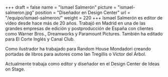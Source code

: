 +++
draft		= false
name		= "Ismael Salmerón"
picture		= "ismael-salmeron.jpg"
position 	= "Diseñador en Design Center"
url			= "/equipo/ismael-salmeron/"
weight		= 220
+++
Ismael Salmerón es editor de vídeo desde hace más de 20 años. Trabajó en Madrid en una de las grandes empresas de edición y postproducción de España con clientes como Warner Bros., Dreamworks y Paramount Pictures. También ha editado para El Corte Inglés y Canal Club.

Como ilustrador ha trabajado para Random House Mondadori creando portadas de libros para autores como Ian Tregillis o Víctor del Árbol.

Actualmente trabaja como editor y diseñador en el Design Center de Ideas on Stage. 
